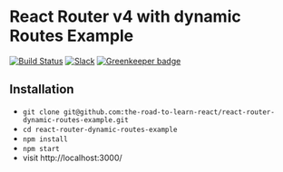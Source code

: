 # React Router v4 with dynamic Routes Example

[![Build Status](https://travis-ci.org/the-road-to-learn-react/react-router-dynamic-routes-example.svg?branch=master)](https://travis-ci.org/the-road-to-learn-react/react-router-dynamic-routes-example) [![Slack](https://slack-the-road-to-learn-react.wieruch.com/badge.svg)](https://slack-the-road-to-learn-react.wieruch.com/) [![Greenkeeper badge](https://badges.greenkeeper.io/the-road-to-learn-react/react-router-dynamic-routes-example.svg)](https://greenkeeper.io/)

## Installation

* `git clone git@github.com:the-road-to-learn-react/react-router-dynamic-routes-example.git`
* `cd react-router-dynamic-routes-example`
* `npm install`
* `npm start`
* visit http://localhost:3000/
